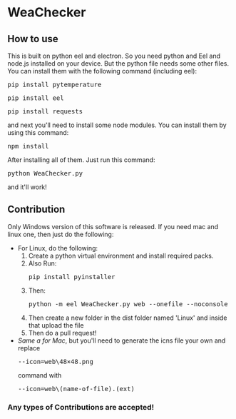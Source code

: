 <h1>WeaChecker</h1>
<h2>How to use</h2>
<p>This is built on python eel and electron. So you need python and Eel and node.js installed on your device. But the python file needs some other files. You can install them with the following command (including eel):
  <pre>pip install pytemperature</pre>
  <pre>pip install eel</pre>
  <pre>pip install requests</pre>
 and next you'll need to install some node modules. You can install them by using this command:
  <pre>npm install</pre>
 After installing all of them. Just run this command: <pre>python WeaChecker.py</pre> and it'll work!</p>
 
 <h2>Contribution</h2>
<p>Only Windows version of this software is released. If you need mac and linux one, then just do the following:
<ul>
<li>For Linux, do the following:
<ol>
<li>Create a python virtual environment and install required packs.</li>
<li>Also Run:<pre>pip install pyinstaller </pre></li>
<li>Then: <pre>python -m eel WeaChecker.py web --onefile --noconsole --icon=web\48×48.png </pre></li>
<li>Then create a new folder in the dist folder named 'Linux' and inside that upload the file </li>
<li>Then do a pull request!</li>
</ol>
</li>
<li><i>Same a for Mac</i>, but you'll need to generate the icns file your own and replace<pre>--icon=web\48×48.png </pre> command with<pre>--icon=web\(name-of-file).(ext)</pre></li>
</ul>
<h3>Any types of Contributions are accepted!</h3>
